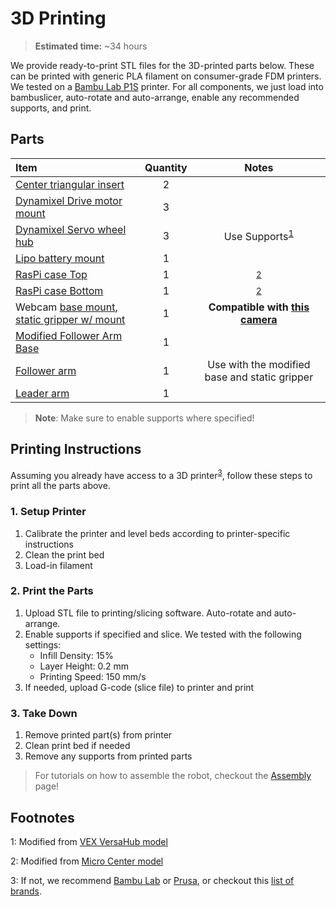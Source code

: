 # 3D Printing
> **Estimated time:** ~34 hours

We provide ready-to-print STL files for the 3D-printed parts below. These can be printed with generic PLA filament on consumer-grade FDM printers. We tested on a [Bambu Lab P1S](https://us.store.bambulab.com/products/p1s) printer. For all components, we just load into bambuslicer, auto-rotate and auto-arrange, enable any recommended supports, and print.

## Parts


| Item | Quantity | Notes | 
|:---|:---:|:---:|
| [Center triangular insert](/3DPrintMeshes/dynamixel_specific/center_triangular_insert.stl) | 2 |  |
| [Dynamixel Drive motor mount](/3DPrintMeshes/dynamixel_specific/dynamixel_kiwi_servo_mount.stl) | 3 | |
| [Dynamixel Servo wheel hub](/3DPrintMeshes/dynamixel_specific/Dynamixel_omni_wheel_mount%20v2.stl) | 3 | Use Supports<sup>[1](#footnote1)</sup> | |
| [Lipo battery mount](/3DPrintMeshes/dynamixel_specific/lipo_battery_mount.stl) | 1 | |
| [RasPi case Top](/3DPrintMeshes/pi_case_top.stl) | 1 | <sup>[2](#footnote2)</sup> |
| [RasPi case Bottom](/3DPrintMeshes/dynamixel_specific/pi_case_bottom.stl) | 1 | <sup>[2](#footnote2)</sup> ||
| Webcam [base mount](/3DPrintMeshes/dynamixel_specific/webcam_base_mount.stl), [static gripper w/ mount](/3DPrintMeshes/dynamixel_specific/modified_static_side_with_mount.stl) | 1 | **Compatible with [this camera](https://www.amazon.fr/Vinmooog-equipement-Microphone-Enregistrement-conférences/dp/B0BG1YJWFN/)** |
| [Modified Follower Arm Base](/3DPrintMeshes/dynamixel_specific/follower_base.stl) | 1 |  |
| [Follower arm](https://github.com/jess-moss/koch-v1-1) | 1 |Use with the modified base and static gripper  |
| [Leader arm](https://github.com/jess-moss/koch-v1-1) | 1 | |


> **Note**: Make sure to enable supports where specified!



## Printing Instructions
Assuming you already have access to a 3D printer<sup>[3](#footnote3)</sup>, follow these steps to print all the parts above.

### 1. Setup Printer
1. Calibrate the printer and level beds according to printer-specific instructions
2. Clean the print bed
3. Load-in filament

### 2. Print the Parts
1. Upload STL file to printing/slicing software. Auto-rotate and auto-arrange. 
2. Enable supports if specified and slice. We tested with the following settings:
    - Infill Density: 15%
    - Layer Height: 0.2 mm
    - Printing Speed: 150 mm/s
3. If needed, upload G-code (slice file) to printer and print

### 3. Take Down
1. Remove printed part(s) from printer
2. Clean print bed if needed
3. Remove any supports from printed parts

> For tutorials on how to assemble the robot, checkout the [Assembly](Assembly.md) page!

## Footnotes
<a name="footnote1">1</a>: Modified from [VEX VersaHub model](https://www.vexrobotics.com/versahubs.html?srsltid=AfmBOooDKLcAfkuEgHyrjk24WFDrLTP4TQWkGjEpC-9HcyaMMCUMDSzs)

<a name="footnote2">2</a>: Modified from [Micro Center model](https://www.printables.com/model/605060-raspberry-pi-5-case-wpower-button-v2)

<a name="footnote3">3</a>: If not, we recommend [Bambu Lab](https://bambulab.com/en-us) or [Prusa](https://www.prusa3d.com/), or checkout this [list of brands](https://github.com/ad-si/awesome-3d-printing?tab=readme-ov-file#3d-printer-brands).

